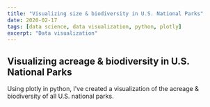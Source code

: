 ```yaml
---
title: "Visualizing size & biodiversity in U.S. National Parks"
date: 2020-02-17
tags: [data science, data visualization, python, plotly]
excerpt: "Data visualization"
---
```


## Visualizing acreage & biodiversity in U.S. National Parks

Using plotly in python, I've created a visualization of the acreage & biodiversity of all U.S. national parks.

